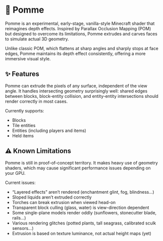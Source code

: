 # 🍏 Pomme

Pomme is an experimental, early-stage, vanilla-style Minecraft shader that reimagines depth effects. Inspired by Parallax Occlusion Mapping (POM) but designed to overcome its limitations, Pomme extrudes and carves faces to simulate actual 3D geometry.

Unlike classic POM, which flattens at sharp angles and sharply stops at face edges, Pomme maintains its depth effect consistently, offering a more immersive visual style.

## ✨ Features

Pomme can extrude the pixels of any surface, independent of the view angle. It handles intersecting geometry surprisingly well: shared edges between blocks, block-entity collision, and entity-entity intersections should render correctly in most cases.

Currently supports:
- Blocks
- Tile entities
- Entities (including players and items)
- Held items

## ⚠️ Known Limitations

Pomme is still in proof-of-concept territory.
It makes heavy use of geometry shaders, which may cause significant performance issues depending on your GPU.

Current issues:
- “Layered effects” aren’t rendered (enchantment glint, fog, blindness...)
- Sloped liquids aren’t extruded correctly
- Torches can break extrusion when viewed head-on
- Transparent block culling (glass, water) is view-direction dependent
- Some single-plane models render oddly (sunflowers, stonecutter blade, rails...)
- Various rendering glitches (potted plants, tall seagrass, calibrated sculk sensors...)
- Extrusion is based on texture luminance, not actual height maps (yet)
